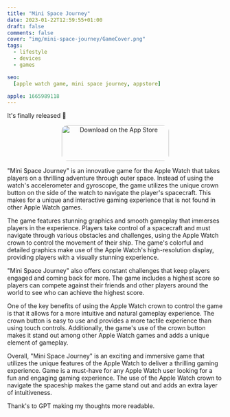 ```yaml
---
title: "Mini Space Journey"
date: 2023-01-22T12:59:55+01:00
draft: false
comments: false
cover: "img/mini-space-journey/GameCover.png"
tags:
  - lifestyle
  - devices
  - games

seo:
  [apple watch game, mini space journey, appstore]

apple: 1665989118
---
```


It's finally released 🎉

<p align="center">
    <a href="https://apps.apple.com/us/app/mini-space-journey/id1665989118?itsct=apps_box_badge&amp;itscg=30200" style="display: inline-block; overflow: hidden; border-radius: 13px; width: 250px; height: 83px;"><img src="https://tools.applemediaservices.com/api/badges/download-on-the-app-store/black/en-us?size=250x83&amp;releaseDate=1674345600" alt="Download on the App Store" style="border-radius: 13px; width: 250px; height: 83px;"></a>
</p>

"Mini Space Journey" is an innovative game for the Apple Watch that takes players on a thrilling adventure through outer space. Instead of using the watch's accelerometer and gyroscope, the game utilizes the unique crown button on the side of the watch to navigate the player's spacecraft. This makes for a unique and interactive gaming experience that is not found in other Apple Watch games.

The game features stunning graphics and smooth gameplay that immerses players in the experience. Players take control of a spacecraft and must navigate through various obstacles and challenges, using the Apple Watch crown to control the movement of their ship. The game's colorful and detailed graphics make use of the Apple Watch's high-resolution display, providing players with a visually stunning experience.

"Mini Space Journey" also offers constant challenges that keep players engaged and coming back for more. The game includes a highest score so players can compete against their friends and other players around the world to see who can achieve the highest score.

One of the key benefits of using the Apple Watch crown to control the game is that it allows for a more intuitive and natural gameplay experience. The crown button is easy to use and provides a more tactile experience than using touch controls. Additionally, the game's use of the crown button makes it stand out among other Apple Watch games and adds a unique element of gameplay.

Overall, "Mini Space Journey" is an exciting and immersive game that utilizes the unique features of the Apple Watch to deliver a thrilling gaming experience. Game is a must-have for any Apple Watch user looking for a fun and engaging gaming experience. The use of the Apple Watch crown to navigate the spaceship makes the game stand out and adds an extra layer of intuitiveness.

Thank's to GPT making my thoughts more readable. 
